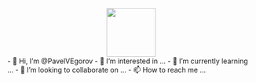 

<div id="header" align="center">
  <img src="https://giphy.com/clips/erichamlet-developers-ballmer-gtm6yZur9eRFoo1UvO" width="100"/>
</div>
- 👋 Hi, I’m @PavelVEgorov
- 👀 I’m interested in ...
- 🌱 I’m currently learning ...
- 💞️ I’m looking to collaborate on ...
- 📫 How to reach me ...

<!---
PavelVEgorov/PavelVEgorov is a ✨ special ✨ repository because its `README.md` (this file) appears on your GitHub profile.
You can click the Preview link to take a look at your changes.
--->

